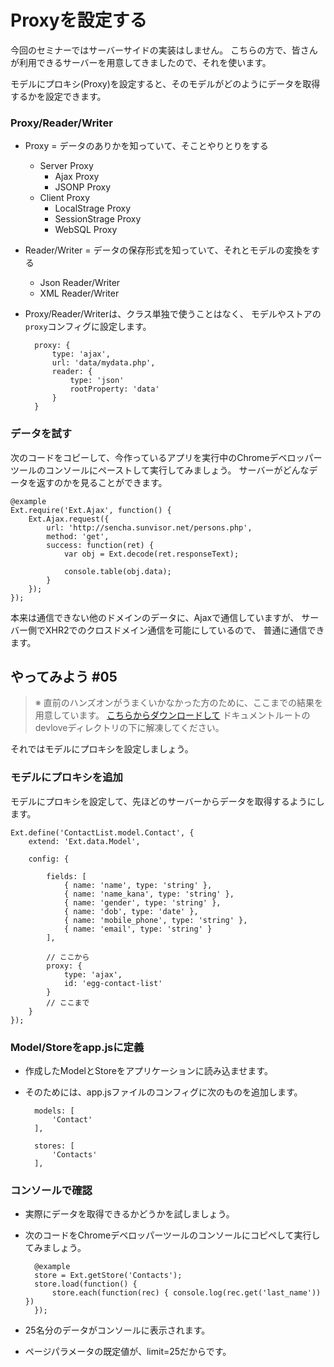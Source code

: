 # Proxyを設定する

今回のセミナーではサーバーサイドの実装はしません。
こちらの方で、皆さんが利用できるサーバーを用意してきましたので、それを使います。

モデルにプロキシ(Proxy)を設定すると、そのモデルがどのようにデータを取得するかを設定できます。

### Proxy/Reader/Writer

+ Proxy = データのありかを知っていて、そことやりとりをする
    + Server Proxy
        + Ajax Proxy
        + JSONP Proxy
    + Client Proxy
        + LocalStrage Proxy
        + SessionStrage Proxy
        + WebSQL Proxy

+ Reader/Writer = データの保存形式を知っていて、それとモデルの変換をする

    + Json Reader/Writer
    + XML Reader/Writer

+ Proxy/Reader/Writerは、クラス単独で使うことはなく、
  モデルやストアの`proxy`コンフィグに設定します。

        proxy: {
            type: 'ajax',
            url: 'data/mydata.php',
            reader: {
                type: 'json'
                rootProperty: 'data'
            }
        }

### データを試す

次のコードをコピーして、今作っているアプリを実行中のChromeデベロッパーツールのコンソールにペーストして実行してみましょう。
サーバーがどんなデータを返すのかを見ることができます。

    @example
    Ext.require('Ext.Ajax', function() {
        Ext.Ajax.request({
            url: 'http://sencha.sunvisor.net/persons.php',
            method: 'get',
            success: function(ret) {
                var obj = Ext.decode(ret.responseText);

                console.table(obj.data);
            }
        });
    });

本来は通信できない他のドメインのデータに、Ajaxで通信していますが、
サーバー側でXHR2でのクロスドメイン通信を可能にしているので、
普通に通信できます。

## やってみよう #05

> ※ 直前のハンズオンがうまくいかなかった方のために、ここまでの結果を用意しています。
> [こちらからダウンロードして](http://sencha.sunvisor.net/devlove/cl04.zip)
> ドキュメントルートのdevloveディレクトリの下に解凍してください。

それではモデルにプロキシを設定しましょう。

### モデルにプロキシを追加

モデルにプロキシを設定して、先ほどのサーバーからデータを取得するようにします。

    Ext.define('ContactList.model.Contact', {
        extend: 'Ext.data.Model',

        config: {

            fields: [
                { name: 'name', type: 'string' },
                { name: 'name_kana', type: 'string' },
                { name: 'gender', type: 'string' },
                { name: 'dob', type: 'date' },
                { name: 'mobile_phone', type: 'string' },
                { name: 'email', type: 'string' }
            ],

            // ここから
            proxy: {
                type: 'ajax',
                id: 'egg-contact-list'
            }
            // ここまで
        }
    });

### Model/Storeをapp.jsに定義

* 作成したModelとStoreをアプリケーションに読み込ませます。
* そのためには、app.jsファイルのコンフィグに次のものを追加します。

        models: [
            'Contact'
        ],

        stores: [
            'Contacts'
        ],

### コンソールで確認

* 実際にデータを取得できるかどうかを試しましょう。
* 次のコードをChromeデベロッパーツールのコンソールにコピペして実行してみましょう。

        @example
        store = Ext.getStore('Contacts');
        store.load(function() {
            store.each(function(rec) { console.log(rec.get('last_name')) })
        });

* 25名分のデータがコンソールに表示されます。
* ページパラメータの既定値が、limit=25だからです。
